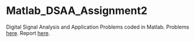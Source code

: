# Matlab_DSAA_Assignment2

Digital Signal Analysis and Application Problems coded in Matlab.
Problems [here](https://github.com/abhisheknalla/Matlab_DSAA_Assignment2/blob/master/Resources/Assignment-2.pdf).
Report [here](https://github.com/abhisheknalla/Matlab_DSAA_Assignment2/blob/master/Solutions/DSAAAssignment2Report.pdf).
